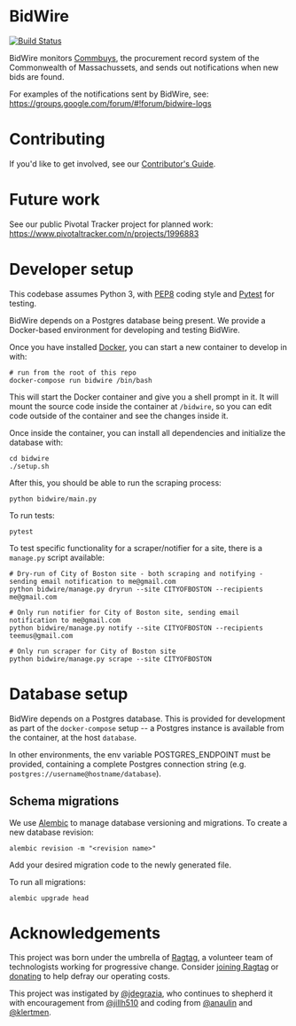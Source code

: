 # BidWire

[![Build
Status](https://travis-ci.org/RagtagOpen/bidwire.svg?branch=master)](https://travis-ci.org/RagtagOpen/bidwire)

BidWire monitors [Commbuys](https://www.commbuys.com), the procurement
record system of the Commonwealth of Massachussets, and sends out notifications
when new bids are found.

For examples of the notifications sent by BidWire, see: https://groups.google.com/forum/#!forum/bidwire-logs

# Contributing

If you'd like to get involved, see our [Contributor's
Guide](https://github.com/RagtagOpen/bidwire/blob/master/CONTRIBUTING.md).

# Future work

See our public Pivotal Tracker project for planned work: https://www.pivotaltracker.com/n/projects/1996883


# Developer setup

This codebase assumes Python 3, with
[PEP8](https://www.python.org/dev/peps/pep-0008) coding style and
[Pytest](https://docs.pytest.org/en/latest/) for testing.

BidWire depends on a Postgres database being present. We provide a Docker-based
environment for developing and testing BidWire.

Once you have installed [Docker](https://www.docker.com/get-docker), you can
start a new container to develop in with:

```
# run from the root of this repo
docker-compose run bidwire /bin/bash
```

This will start the Docker container and give you a shell prompt in it. It will
mount the source code inside the container at `/bidwire`, so you can edit code
outside of the container and see the changes inside it.

Once inside the container, you can install all dependencies and initialize the database with:
```
cd bidwire
./setup.sh
```

After this, you should be able to run the scraping process:
```
python bidwire/main.py
```

To run tests:
```
pytest
```

To test specific functionality for a scraper/notifier for a site, there is a `manage.py` script available:
```
# Dry-run of City of Boston site - both scraping and notifying - sending email notification to me@gmail.com
python bidwire/manage.py dryrun --site CITYOFBOSTON --recipients me@gmail.com
```

```
# Only run notifier for City of Boston site, sending email notification to me@gmail.com
python bidwire/manage.py notify --site CITYOFBOSTON --recipients teemus@gmail.com
```

```
# Only run scraper for City of Boston site
python bidwire/manage.py scrape --site CITYOFBOSTON
```


# Database setup

BidWire depends on a Postgres database. This is provided for development as part
of the `docker-compose` setup -- a Postgres instance is available from the
container, at the host `database`.

In other environments, the env variable POSTGRES_ENDPOINT must be provided,
containing a complete Postgres connection string (e.g.
`postgres://username@hostname/database`).

## Schema migrations

We use [Alembic](http://alembic.zzzcomputing.com/) to manage database versioning
and migrations. To create a new database revision:
```
alembic revision -m "<revision name>"
```
Add your desired migration code to the newly generated file.

To run all migrations:
```
alembic upgrade head
```

# Acknowledgements

This project was born under the umbrella of [Ragtag](https://ragtag.org), a
volunteer team of technologists working for progressive change. Consider
[joining Ragtag](https://ragtag.org/join/) or
[donating](https://opencollective.com/ragtag) to help defray our operating
costs.

This project was instigated by [@jdegrazia](https://github.com/jdegrazia), who
continues to shepherd it with encouragement from
[@jillh510](https://github.com/jillh510) and coding from
[@anaulin](https://github.com/anaulin) and
[@klertmen](https://github.com/klertmen).

